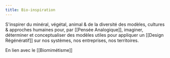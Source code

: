 ```yaml
---
title: Bio-inspiration
---
```

S'inspirer du minéral, végétal, animal & de la diversité des modèles, cultures & approches humaines pour, par [[Pensée Analogique]], imaginer, déterminer et conceptualiser des modèles utiles pour appliquer un [[Design Régénératif]] sur nos systèmes, nos entreprises, nos territoires.

En lien avec le [[Biomimétisme]]